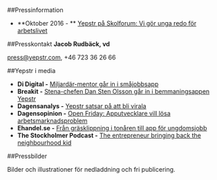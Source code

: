 ##Pressinformation
* **Oktober 2016 - ** [Yepstr på Skolforum: Vi gör unga redo för arbetslivet](http://www.mynewsdesk.com/se/yepstr/pressreleases/yepstr-paa-skolforum-vi-goer-unga-redo-foer-arbetslivet-1594142)

##Presskontakt
**Jacob Rudbäck, vd**

[press@yepstr.com](mailto:press@yepstr.com), +46 723 36 26 66

##Yepstr i media

* **Di Digital -** [Miljardär-mentor går in i småjobbsapp](http://digital.di.se/artikel/miljardar-mentor-gar-in-i-smajobbsapp) 
* **Breakit -** [Stena-chefen Dan Sten Olsson går in i bemmaningsappen Yepstr](http://www.breakit.se/artikel/3804/stena-chefen-dan-sten-olsson-gar-in-i-bemmaningsappen-yepstr)
* **Dagensanalys -** [Yepstr satsar på att bli virala](http://www.dagensanalys.se/2016/06/yepstr-satsar-pa-att-bli-virala/) 
* **Dagensopinion -** [Open Friday: Apputvecklare vill lösa arbetsmarknadsproblem](http://www.dagensopinion.se/open-friday-apputvecklare-vill-l%C3%B6sa-arbetsmarknadsproblem) 
* **Ehandel.se -** [Från gräsklippning i tonåren till app för ungdomsjobb](http://www.ehandel.se/Fran-grasklippning-i-tonaren-till-app-for-ungdomsjobb,8074.html)
* **The Stockholmer Podcast -** [The entrepreneur bringing back the neighbourhood kid](https://www.acast.com/thestockholmer/theentrepreneurbringingbacktheneighbourhoodkid) 

##Pressbilder

Bilder och illustrationer för nedladdning och fri publicering. 



